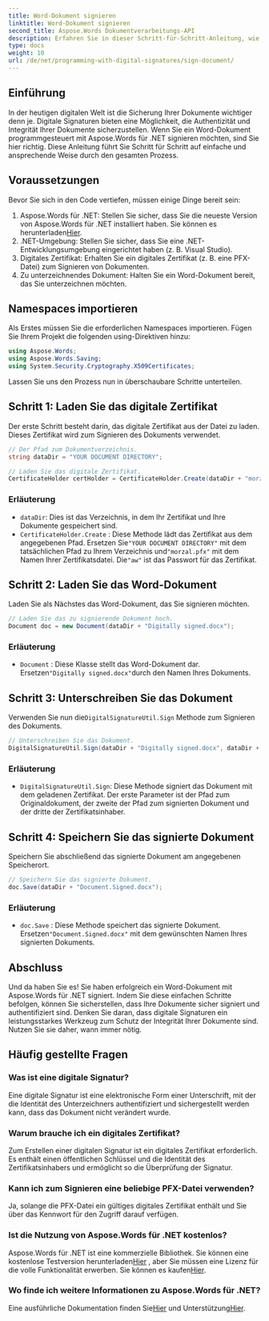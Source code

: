 ```yaml
---
title: Word-Dokument signieren
linktitle: Word-Dokument signieren
second_title: Aspose.Words Dokumentverarbeitungs-API
description: Erfahren Sie in dieser Schritt-für-Schritt-Anleitung, wie Sie ein Word-Dokument mit Aspose.Words für .NET signieren. Sichern Sie Ihre Dokumente mit Leichtigkeit.
type: docs
weight: 10
url: /de/net/programming-with-digital-signatures/sign-document/
---
```

## Einführung

In der heutigen digitalen Welt ist die Sicherung Ihrer Dokumente wichtiger denn je. Digitale Signaturen bieten eine Möglichkeit, die Authentizität und Integrität Ihrer Dokumente sicherzustellen. Wenn Sie ein Word-Dokument programmgesteuert mit Aspose.Words für .NET signieren möchten, sind Sie hier richtig. Diese Anleitung führt Sie Schritt für Schritt auf einfache und ansprechende Weise durch den gesamten Prozess.

## Voraussetzungen

Bevor Sie sich in den Code vertiefen, müssen einige Dinge bereit sein:

1.  Aspose.Words für .NET: Stellen Sie sicher, dass Sie die neueste Version von Aspose.Words für .NET installiert haben. Sie können es herunterladen[Hier](https://releases.aspose.com/words/net/).
2. .NET-Umgebung: Stellen Sie sicher, dass Sie eine .NET-Entwicklungsumgebung eingerichtet haben (z. B. Visual Studio).
3. Digitales Zertifikat: Erhalten Sie ein digitales Zertifikat (z. B. eine PFX-Datei) zum Signieren von Dokumenten.
4. Zu unterzeichnendes Dokument: Halten Sie ein Word-Dokument bereit, das Sie unterzeichnen möchten.

## Namespaces importieren

Als Erstes müssen Sie die erforderlichen Namespaces importieren. Fügen Sie Ihrem Projekt die folgenden using-Direktiven hinzu:

```csharp
using Aspose.Words;
using Aspose.Words.Saving;
using System.Security.Cryptography.X509Certificates;
```

Lassen Sie uns den Prozess nun in überschaubare Schritte unterteilen.

## Schritt 1: Laden Sie das digitale Zertifikat

Der erste Schritt besteht darin, das digitale Zertifikat aus der Datei zu laden. Dieses Zertifikat wird zum Signieren des Dokuments verwendet.

```csharp
// Der Pfad zum Dokumentverzeichnis.
string dataDir = "YOUR DOCUMENT DIRECTORY";

// Laden Sie das digitale Zertifikat.
CertificateHolder certHolder = CertificateHolder.Create(dataDir + "morzal.pfx", "aw");
```

### Erläuterung

- `dataDir`: Dies ist das Verzeichnis, in dem Ihr Zertifikat und Ihre Dokumente gespeichert sind.
- `CertificateHolder.Create` : Diese Methode lädt das Zertifikat aus dem angegebenen Pfad. Ersetzen Sie`"YOUR DOCUMENT DIRECTORY"` mit dem tatsächlichen Pfad zu Ihrem Verzeichnis und`"morzal.pfx"` mit dem Namen Ihrer Zertifikatsdatei. Die`"aw"` ist das Passwort für das Zertifikat.

## Schritt 2: Laden Sie das Word-Dokument

Laden Sie als Nächstes das Word-Dokument, das Sie signieren möchten.

```csharp
// Laden Sie das zu signierende Dokument hoch.
Document doc = new Document(dataDir + "Digitally signed.docx");
```

### Erläuterung

- `Document` : Diese Klasse stellt das Word-Dokument dar. Ersetzen`"Digitally signed.docx"`durch den Namen Ihres Dokuments.

## Schritt 3: Unterschreiben Sie das Dokument

 Verwenden Sie nun die`DigitalSignatureUtil.Sign` Methode zum Signieren des Dokuments.

```csharp
// Unterschreiben Sie das Dokument.
DigitalSignatureUtil.Sign(dataDir + "Digitally signed.docx", dataDir + "Document.Signed.docx", certHolder);
```

### Erläuterung

- `DigitalSignatureUtil.Sign`: Diese Methode signiert das Dokument mit dem geladenen Zertifikat. Der erste Parameter ist der Pfad zum Originaldokument, der zweite der Pfad zum signierten Dokument und der dritte der Zertifikatsinhaber.

## Schritt 4: Speichern Sie das signierte Dokument

Speichern Sie abschließend das signierte Dokument am angegebenen Speicherort.

```csharp
// Speichern Sie das signierte Dokument.
doc.Save(dataDir + "Document.Signed.docx");
```

### Erläuterung

- `doc.Save` : Diese Methode speichert das signierte Dokument. Ersetzen`"Document.Signed.docx"` mit dem gewünschten Namen Ihres signierten Dokuments.

## Abschluss

Und da haben Sie es! Sie haben erfolgreich ein Word-Dokument mit Aspose.Words für .NET signiert. Indem Sie diese einfachen Schritte befolgen, können Sie sicherstellen, dass Ihre Dokumente sicher signiert und authentifiziert sind. Denken Sie daran, dass digitale Signaturen ein leistungsstarkes Werkzeug zum Schutz der Integrität Ihrer Dokumente sind. Nutzen Sie sie daher, wann immer nötig.

## Häufig gestellte Fragen

### Was ist eine digitale Signatur?
Eine digitale Signatur ist eine elektronische Form einer Unterschrift, mit der die Identität des Unterzeichners authentifiziert und sichergestellt werden kann, dass das Dokument nicht verändert wurde.

### Warum brauche ich ein digitales Zertifikat?
Zum Erstellen einer digitalen Signatur ist ein digitales Zertifikat erforderlich. Es enthält einen öffentlichen Schlüssel und die Identität des Zertifikatsinhabers und ermöglicht so die Überprüfung der Signatur.

### Kann ich zum Signieren eine beliebige PFX-Datei verwenden?
Ja, solange die PFX-Datei ein gültiges digitales Zertifikat enthält und Sie über das Kennwort für den Zugriff darauf verfügen.

### Ist die Nutzung von Aspose.Words für .NET kostenlos?
 Aspose.Words für .NET ist eine kommerzielle Bibliothek. Sie können eine kostenlose Testversion herunterladen[Hier](https://releases.aspose.com/) , aber Sie müssen eine Lizenz für die volle Funktionalität erwerben. Sie können es kaufen[Hier](https://purchase.aspose.com/buy).

### Wo finde ich weitere Informationen zu Aspose.Words für .NET?
 Eine ausführliche Dokumentation finden Sie[Hier](https://reference.aspose.com/words/net/) und Unterstützung[Hier](https://forum.aspose.com/c/words/8).